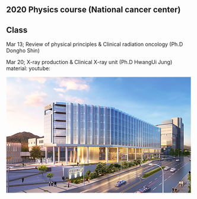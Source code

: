 ## 2020 Physics course (National cancer center)
  
  
## Class 
Mar 13; Review of physical principles & Clinical radiation oncology (Ph.D Dongho Shin)
  
Mar 20; X-ray production & Clinical X-ray unit (Ph.D HwangUi Jung)
material:
youtube: 






<img src = https://github.com/wjcheon/2020_NCC_PhysicsCourse/blob/master/visual.png />  


